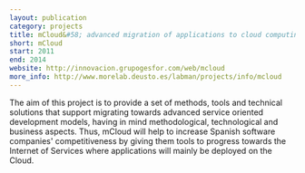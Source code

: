 ```yaml
--- 
layout: publication
category: projects
title: mCloud&#58; advanced migration of applications to cloud computing
short: mCloud
start: 2011
end: 2014
website: http://innovacion.grupogesfor.com/web/mcloud
more_info: http://www.morelab.deusto.es/labman/projects/info/mcloud
--- 
```


The aim of this project is to provide a set of methods, tools and technical solutions that support migrating towards advanced service oriented development models, having in mind methodological, technological and business aspects. Thus, mCloud will help to increase Spanish software companies' competitiveness by giving them tools to progress towards the Internet of Services where applications will mainly be deployed on the Cloud.